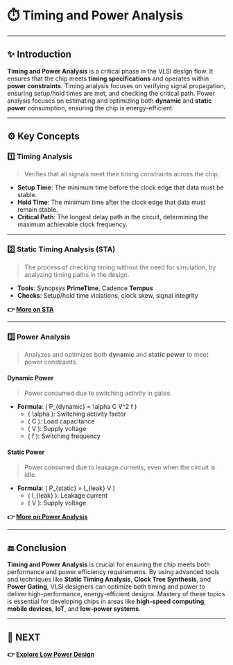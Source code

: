 # ⏱️ **Timing and Power Analysis**

---

## ✨ **Introduction**

**Timing and Power Analysis** is a critical phase in the VLSI design flow. It ensures that the chip meets **timing specifications** and operates within **power constraints**. Timing analysis focuses on verifying signal propagation, ensuring setup/hold times are met, and checking the critical path. Power analysis focuses on estimating and optimizing both **dynamic** and **static power** consumption, ensuring the chip is energy-efficient.

---

## ⚙️ **Key Concepts**

### 1️⃣ **Timing Analysis**

> Verifies that all signals meet their timing constraints across the chip.

- **Setup Time**: The minimum time before the clock edge that data must be stable.
- **Hold Time**: The minimum time after the clock edge that data must remain stable.
- **Critical Path**: The longest delay path in the circuit, determining the maximum achievable clock frequency.


---

### 2️⃣ **Static Timing Analysis (STA)**

> The process of checking timing without the need for simulation, by analyzing timing paths in the design.

- **Tools**: Synopsys **PrimeTime**, Cadence **Tempus**
- **Checks**: Setup/hold time violations, clock skew, signal integrity

**👉 [More on STA](https://www.synopsys.com/glossary/what-is-static-timing-analysis.html#:~:text=Definition,possible%20paths%20for%20timing%20violations.)**

---

### 3️⃣ **Power Analysis**

> Analyzes and optimizes both **dynamic** and **static power** to meet power constraints.

#### Dynamic Power

> Power consumed due to switching activity in gates.

- **Formula**: \( P_{dynamic} = \alpha C V^2 f \)
  - \( \alpha \): Switching activity factor
  - \( C \): Load capacitance
  - \( V \): Supply voltage
  - \( f \): Switching frequency

#### Static Power

> Power consumed due to leakage currents, even when the circuit is idle.

- **Formula**: \( P_{static} = I_{leak} V \)
  - \( I_{leak} \): Leakage current
  - \( V \): Supply voltage

**👉 [More on Power Analysis](https://mantravlsi.blogspot.com/2014/07/power-analysis-in-vlsi-chip-dynamic.html#google_vignette)**

---


## 🔚 **Conclusion**

**Timing and Power Analysis** is crucial for ensuring the chip meets both performance and power efficiency requirements. By using advanced tools and techniques like **Static Timing Analysis**, **Clock Tree Synthesis**, and **Power Gating**, VLSI designers can optimize both timing and power to deliver high-performance, energy-efficient designs. Mastery of these topics is essential for developing chips in areas like **high-speed computing**, **mobile devices**, **IoT**, and **low-power systems**.

---

## 🔹 **NEXT**  
**👉 [Explore Low Power Design](../Low_Power_Design)**
